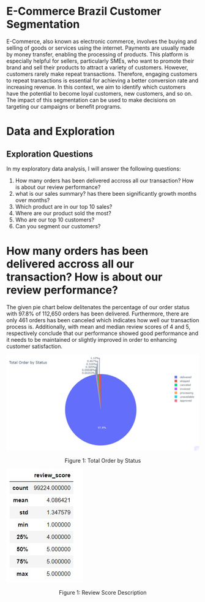 # E-Commerce Brazil Customer Segmentation

E-Commerce, also known as electronic commerce, involves the buying and selling of goods or services using the internet. Payments are usually made by money transfer, enabling the processing of products. This platform is especially helpful for sellers, particularly SMEs, who want to promote their brand and sell their products to attract a variety of customers. However, customers rarely make repeat transactions. Therefore, engaging customers to repeat transactions is essential for achieving a better conversion rate and increasing revenue. In this context, we aim to identify which customers have the potential to become loyal customers, new customers, and so on. The impact of this segmentation can be used to make decisions on targeting our campaigns or benefit programs.

# Data and Exploration

## Exploration Questions
In my exploratory data analysis, I will answer the following questions:
1. How many orders has been delivered accross all our transaction? How is about our review performance?
2. what is our sales summary? has there been significantly growth months over months?
3. Which product are in our top 10 sales?
4. Where are our product sold the most?
5. Who are our top 10 customers?
6. Can you segment our customers?

# How many orders has been delivered accross all our transaction? How is about our review performance?

The given pie chart below delitenates the percentage of our order status with 97.8% of 112,650 orders has been delivered. Furthermore, there are only 461 orders has been canceled which indicates how well our transaction process is. Additionally, with mean and median review scores of 4 and 5, respectively conclude that our performance showed good performance and it needs to be maintained or slightly improved in order to enhancing customer satisfaction.

!["Total Order by Status"](https://github.com/jafarsidiq98/E-Commerce-Brazil-Customer-Segmentation/blob/7ba6c836d7684adc9aafc766343980134aef280b/Picture/Total%20Order%20by%20Status.jpg)
<p align="center">Figure 1: Total Order by Status</p>

!["Review Score"](https://github.com/jafarsidiq98/E-Commerce-Brazil-Customer-Segmentation/blob/ec772c2c1fa205fcf73a97e1a1f2df980c8211a1/Picture/Description%20Review%20Score.jpg)
<p align="center">Figure 1: Review Score Description</p>
